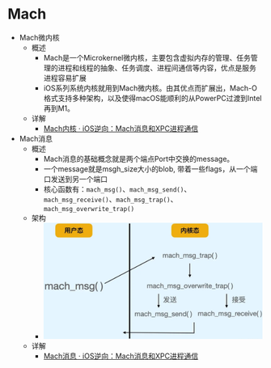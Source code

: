 # Mach

* Mach微内核
  * 概述
    * Mach是一个Microkernel微内核，主要包含虚拟内存的管理、任务管理的进程和线程的抽象、任务调度、进程间通信等内容，优点是服务进程容易扩展
    * iOS系列系统内核就用到Mach微内核。由其优点而扩展出，Mach-O格式支持多种架构，以及使得macOS能顺利的从PowerPC过渡到Intel再到M1。
  * 详解
    * [Mach内核 · iOS逆向：Mach消息和XPC进程通信](https://book.crifan.org/books/ios_re_mach_xpc/website/mach/core/)
* Mach消息
  * 概述
    * Mach消息的基础概念就是两个端点Port中交换的message。
    * 一个message就是msgh_size大小的blob, 带着一些flags，从一个端口发送到另一个端口
    * 核心函数有：`mach_msg()`、`mach_msg_send()`、`mach_msg_receive()`、`mach_msg_trap()`、`mach_msg_overwrite_trap()`
  * 架构
    * ![mach_msg_arch](../../../assets/img/mach_msg_arch.webp)
  * 详解
    * [Mach消息 · iOS逆向：Mach消息和XPC进程通信](https://book.crifan.org/books/ios_re_mach_xpc/website/mach/message/)
